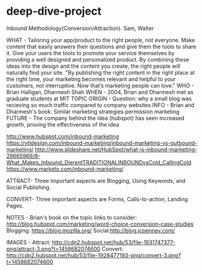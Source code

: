 # deep-dive-project
Inbound Methodology(Conversion/Attraction). Sam, Walter

WHAT - Tailoring your app/product to the right people, not everyone. Make content that easily answers their questions
       and give them the tools to share it. Give your users the tools to promote your service themselves by providing
       a well designed and personalized product. By combining these ideas into the design and the content you create, 
       the right people will naturally find your site. "By publishing the right content in the right place at the right
       time, your marketing becomes relevant and helpful to your customers, not interruptive. Now that’s marketing people can love."
WHO - Brian Halligan, Dharmesh Shah
WHEN - 2004, Brian and Dharmesh met as graduate students at MIT
TOPIC ORIGIN - Question: why a small blog was recieving so much traffic compared to company websites
INFO - Brian and Dharmesh's book. Similar marketing strategies permission marketing
FUTURE - The company behind the idea (hubspot) has seen increased growth, proving the effectiveness of the idea

http://www.hubspot.com/inbound-marketing
https://vtldesign.com/inbound-marketing/inbound-marketing-vs-outbound-marketing/
http://www.slideshare.net/HubSpot/what-is-inbound-marketing-29665969/8-What_Makes_Inbound_DierentTRADITIONALINBOUNDvsCold_CallingCold
https://www.marketo.com/inbound-marketing/

ATTRACT- Three important aspects are Blogging, Using Keywords, and Social Publishing. 

CONVERT- Three important aspects are Forms, Calls-to-action, Landing Pages.


NOTES - Brian's book on the topic
links to consider:
http://blog.hubspot.com/marketing/word-choice-conversion-case-studies
Blogging: https://blog.mozilla.org/ Social:http://blog.jcpenney.com/

IMAGES - Attract: http://cdn2.hubspot.net/hub/53/file-1931747377-png/attract-3.png?t=1458682074600
         Convert:  http://cdn2.hubspot.net/hub/53/file-1928477193-png/convert-3.png?t=1458682074600

